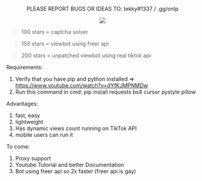 <p align="center">
  PLEASE REPORT BUGS OR IDEAS TO: tekky#1337 / .gg/onlp
</p>

<!--

<p align="center"> 
<img src="https://global.tiktokworld21.com/images/TT_Logo.png"></img>
</p>

-->

<p align="center"> 
<img src="https://cdn.discordapp.com/attachments/956638415837876284/994399532001530007/unknown.png?size=4096?size=4096"></img>
</p>


> 100 stars = captcha solver

> 150 stars = viewbot using freer api

> 200 stars = unpatched viewbot using real tiktok api


Requirements:
1) Verify that you have pip and python installed => https://www.youtube.com/watch?v=dYfKJMPNMDw
2) Run this command in cmd: pip install requests bs4 cursor pystyle pillow

Advantages:
1)  fast, easy
2)  lightweight
3)  Has dynamic views count running on TikTok API
4)  mobile users can run it

To come:
1) Proxy support
2) Youtube Tutorial and better Documentation
3) Bot using freer api so 2x faster (freer api is gay)

